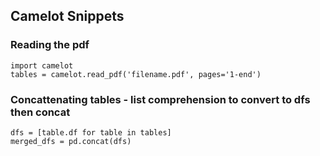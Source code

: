 ## Camelot Snippets

### Reading the pdf
```
import camelot
tables = camelot.read_pdf('filename.pdf', pages='1-end')
```

### Concattenating tables - list comprehension to convert to dfs then concat
```
dfs = [table.df for table in tables]
merged_dfs = pd.concat(dfs)
```

